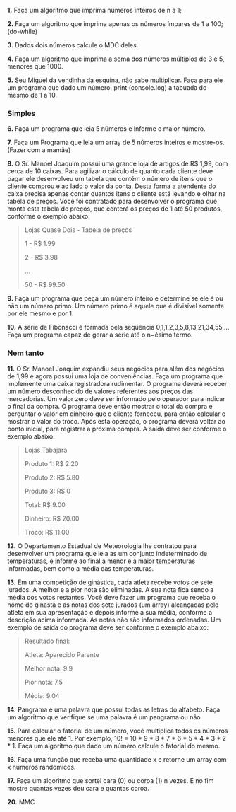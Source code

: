 **1.** Faça um algoritmo que imprima números inteiros de n a 1;

**2.** Faça um algoritmo que imprima apenas os números ímpares de 1 a 100; (do-while)

**3.** Dados dois números calcule o MDC deles.

**4.** Faça um algoritmo que imprima a soma dos números múltiplos de 3 e 5, menores que 1000.

**5.** Seu Miguel da vendinha da esquina, não sabe multiplicar. Faça para ele um programa que dado um número, print (console.log) a tabuada do mesmo de 1 a 10.

### Simples

**6.** Faça um programa que leia 5 números e informe o maior número.

**7.** Faça um Programa que leia um array de 5 números inteiros e mostre-os. (Fazer com a mamãe)

**8.** O Sr. Manoel Joaquim possui uma grande loja de artigos de R$ 1,99, com cerca de 10 caixas. Para agilizar o cálculo de quanto cada cliente deve pagar ele desenvolveu um tabela que contém o número de itens que o cliente comprou e ao lado o valor da conta. Desta forma a atendente do caixa precisa apenas contar quantos itens o cliente está levando e olhar na tabela de preços. Você foi contratado para desenvolver o programa que monta esta tabela de preços, que conterá os preços de 1 até 50 produtos, conforme o exemplo abaixo:

> Lojas Quase Dois - Tabela de preços
>
>
>1 - R$ 1.99
>
>2 - R$ 3.98
>
>...
>
>50 - R$ 99.50

**9.** Faça um programa que peça um número inteiro e determine se ele é ou não um número primo. Um número primo é aquele que é divisível somente por ele mesmo e por 1.

**10.** A série de Fibonacci é formada pela seqüência 0,1,1,2,3,5,8,13,21,34,55,... Faça um programa capaz de gerar a série até o n−ésimo termo.

### Nem tanto

**11.** O Sr. Manoel Joaquim expandiu seus negócios para além dos negócios de 1,99 e agora possui uma loja de conveniências. Faça um programa que implemente uma caixa registradora rudimentar. O programa deverá receber um número desconhecido de valores referentes aos preços das mercadorias. Um valor zero deve ser informado pelo operador para indicar o final da compra. O programa deve então mostrar o total da compra e perguntar o valor em dinheiro que o cliente forneceu, para então calcular e mostrar o valor do troco. Após esta operação, o programa deverá voltar ao ponto inicial, para registrar a próxima compra. A saída deve ser conforme o exemplo abaixo:

>Lojas Tabajara 
>
>Produto 1: R$ 2.20
>
>Produto 2: R$ 5.80
>
>Produto 3: R$ 0
>
>Total: R$ 9.00
>
>Dinheiro: R$ 20.00
>
>Troco: R$ 11.00

**12.** O Departamento Estadual de Meteorologia lhe contratou para desenvolver um programa que leia as um conjunto indeterminado de temperaturas, e informe ao final a menor e a maior temperaturas informadas, bem como a média das temperaturas.

**13.** Em uma competição de ginástica, cada atleta recebe votos de sete jurados. A melhor e a pior nota são eliminadas. A sua nota fica sendo a média dos votos restantes. Você deve fazer um programa que receba o nome do ginasta e as notas dos sete jurados (um array) alcançadas pelo atleta em sua apresentação e depois informe a sua média, conforme a descrição acima informada. As notas não são informados ordenadas. Um exemplo de saída do programa deve ser conforme o exemplo abaixo:

>Resultado final:
>
>Atleta: Aparecido Parente
>
>Melhor nota: 9.9
>
>Pior nota: 7.5
>
>Média: 9.04

**14.** Pangrama é uma palavra que possui todas as letras do alfabeto. Faça um algoritmo que verifique se uma palavra é um pangrama ou não.

**15.** Para calcular o fatorial de um número, você multiplica todos os números menores que ele até 1. Por exemplo, 10! = 10 * 9 * 8 * 7 * 6 * 5 * 4 * 3 * 2 * 1. Faça um algoritmo que dado um número calcule o fatorial do mesmo.

**16.** Faça uma função que receba uma quantidade x e retorne um array com x números randomicos.

**17.** Faça um algoritmo que sortei cara (0) ou coroa (1) n vezes. E no fim mostre quantas vezes deu cara e quantas coroa.



**20.** MMC
